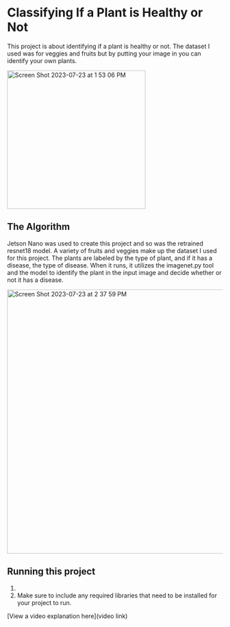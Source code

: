 # Classifying If a Plant is Healthy or Not

 This project is about identifying if a plant is healthy or not. The dataset I used was for veggies and fruits but by putting your image in you can identify your own plants.  

<img width="323" alt="Screen Shot 2023-07-23 at 1 53 06 PM" src="https://github.com/ErinBoo/My_Project/assets/140011304/32a2525c-345d-4ac4-a02f-6ed40cc981bd">


## The Algorithm

Jetson Nano was used to create this project and so was the retrained resnet18 model. A variety of fruits and veggies make up the dataset I used for this project. The plants are labeled by the type of plant, and if it has a disease, the type of disease. When it runs, it utilizes the imagenet.py tool and the model to identify the plant in the input image and decide whether or not it has a disease. 

<img width="616" alt="Screen Shot 2023-07-23 at 2 37 59 PM" src="https://github.com/ErinBoo/My_Project/assets/140011304/94dc6fab-395e-421b-a930-c98852490d1e">


## Running this project

1. 
2. Make sure to include any required libraries that need to be installed for your project to run.

[View a video explanation here](video link)
